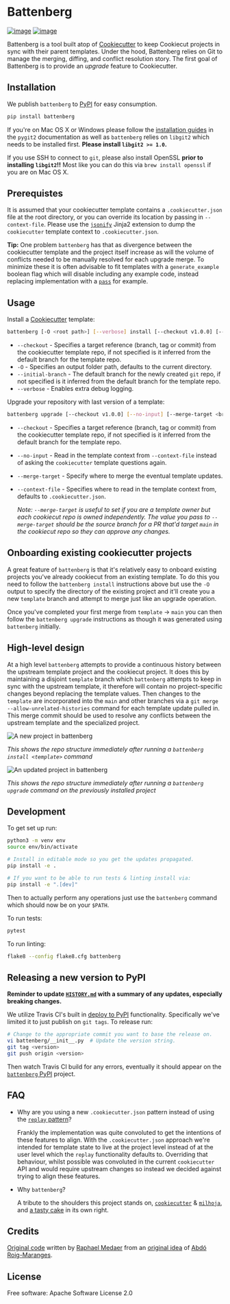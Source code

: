 # Battenberg

[![image](https://img.shields.io/pypi/v/battenberg.svg)](https://pypi.python.org/pypi/battenberg)
[![image](https://img.shields.io/travis/zillow/battenberg.svg)](https://travis-ci.org/zillow/battenberg)

Battenberg is a tool built atop of [Cookiecutter](https://github.com/audreyr/cookiecutter) to keep Cookiecut projects
in sync with their parent templates. Under the hood, Battenberg relies on Git to manage the merging, diffing, and
conflict resolution story. The first goal of Battenberg is to provide an *upgrade* feature to Cookiecutter.

## Installation

We publish `battenberg` to [PyPI](https://pypi.org/project/battenberg/) for easy consumption.

```bash
pip install battenberg
```

If you're on Mac OS X or Windows please follow the [installation guides](https://www.pygit2.org/install.html#) in the `pygit2` documentation
as well as `battenberg` relies on `libgit2` which needs to be installed first. **Please install `libgit2 >= 1.0`.**

If you use SSH to connect to `git`, please also install OpenSSL **prior to installing `libgit2`!!** Most like you can do this via `brew install openssl`
if you are on Mac OS X.

## Prerequistes

It is assumed that your cookiecutter template contains a `.cookiecutter.json` file at the root directory, or you can override its location by
passing in `--context-file`. Please use the [`jsonify`](https://github.com/cookiecutter/cookiecutter/pull/791) Jinja2 extension to dump the
`cookiecutter` template context to `.cookiecutter.json`.

**Tip:** One problem `battenberg` has that as divergence between the cookiecutter template and the project itself increase as will the volume of
conflicts needed to be manually resolved for each upgrade merge. To minimize these it is often advisable to fit templates with a
`generate_example` boolean flag which will disable including any example code, instead replacing implementation with a
[`pass`](https://docs.python.org/3/reference/simple_stmts.html#the-pass-statement) for example.

## Usage

Install a [Cookiecutter](https://github.com/audreyr/cookiecutter) template:

```bash
battenberg [-O <root path>] [--verbose] install [--checkout v1.0.0] [--initial-branch master] <cookiecutter template path/URL>
```

* `--checkout` - Specifies a target reference (branch, tag or commit) from the cookiecutter template repo, if not specified is it inferred from the default branch for the template repo.
* `-O` - Specifies an output folder path, defaults to the current directory.
* `--initial-branch` - The default branch for the newly created `git` repo, if not specified is it inferred from the default branch for the template repo.
* `--verbose` - Enables extra debug logging.

Upgrade your repository with last version of a template:

```bash
battenberg upgrade [--checkout v1.0.0] [--no-input] [--merge-target <branch, tag or commit>] [--context-file <context filename>]
```

* `--checkout` - Specifies a target reference (branch, tag or commit) from the cookiecutter template repo, if not specified is it inferred from the default branch for the template repo.
* `--no-input` - Read in the template context from `--context-file` instead of asking the `cookiecutter` template questions again.
* `--merge-target` - Specify where to merge the eventual template updates.
* `--context-file` - Specifies where to read in the template context from, defaults to `.cookiecutter.json`.

    *Note: `--merge-target` is useful to set if you are a template owner but each cookiecut repo is owned independently. The value you pass*
    *to `--merge-target` should be the source branch for a PR that'd target `main` in the cookiecut repo so they can approve any changes.*

## Onboarding existing cookiecutter projects

A great feature of `battenberg` is that it's relatively easy to onboard existing projects you've already cookiecut from an existing template.
To do this you need to follow the `battenberg install` instructions above but use the `-O` output to specify the directory of the existing
project and it'll create you a new `template` branch and attempt to merge just like an upgrade operation.

Once you've completed your first merge from `template` -> `main` you can then follow the `battenberg upgrade` instructions as though it was
generated using `battenberg` initially.

## High-level design

At a high level `battenberg` attempts to provide a continuous history between the upstream template project and the cookiecut project. It does this by maintaining a disjoint `template`
branch which `battenberg` attempts to keep in sync with the upstream template, it therefore will contain no project-specific changes beyond replacing the template values. Then changes
to the `template` are incorporated into the `main` and other branches via a `git merge --allow-unrelated-histories` command for each template update pulled in. This merge commit
should be used to resolve any conflicts between the upstream template and the specialized project.

![A new project in battenberg](https://github.com/zillow/battenberg/raw/main/img/new.png)

*This shows the repo structure immediately after running a `battenberg install <template>` command*

![An updated project in battenberg](https://github.com/zillow/battenberg/raw/main/img/updated.png)

*This shows the repo structure immediately after running a `battenberg upgrade` command on the previously installed project*

## Development

To get set up run:

```bash
python3 -m venv env
source env/bin/activate

# Install in editable mode so you get the updates propagated.
pip install -e .

# If you want to be able to run tests & linting install via:
pip install -e ".[dev]"
```

Then to actually perform any operations just use the `battenberg` command which should now be on your `$PATH`.

To run tests:

```bash
pytest
```

To run linting:

```bash
flake8 --config flake8.cfg battenberg
```

## Releasing a new version to PyPI

**Reminder to update [`HISTORY.md`](./HISTORY.md) with a summary of any updates, especially breaking changes.**

We utilize Travis CI's built in [deploy to PyPI](https://docs.travis-ci.com/user/deployment/pypi/) functionality. Specifically
we've limited it to just publish on `git tags`. To release run:

```bash
# Change to the appropriate commit you want to base the release on.
vi battenberg/__init__.py  # Update the version string.
git tag <version>
git push origin <version>
```

Then watch Travis CI build for any errors, eventually it should appear on the [`battenberg` PyPI](https://pypi.org/project/battenberg/) project.

## FAQ

* Why are you using a new `.cookiecutter.json` pattern instead of using the [`replay` pattern](https://cookiecutter.readthedocs.io/en/latest/advanced/replay.html)?

    Frankly the implementation was quite convoluted to get the intentions of these features to align. With the `.cookiecutter.json` approach
    we're intended for template state to live at the project level instead of at the user level which the `replay` functionality defaults to.
    Overriding that behaviour, whilst possible was convoluted in the current `cookiecutter` API and would require upstream changes so instead
    we decided against trying to align these features.

* Why `battenberg`?

    A tribute to the shoulders this project stands on, [`cookiecutter`](https://github.com/cookiecutter/cookiecutter) &
    [`milhoja`](https://github.com/rmedaer/milhoja), and [a tasty cake](https://en.wikipedia.org/wiki/Battenberg_cake) in its own right.

## Credits

[Original code](https://github.com/rmedaer/battenberg) written by [Raphael Medaer](https://github.com/rmedaer) from an [original
idea](https://github.com/cookiecutter/cookiecutter/issues/784) of [Abdó Roig-Maranges](https://github.com/aroig).

## License

Free software: Apache Software License 2.0
